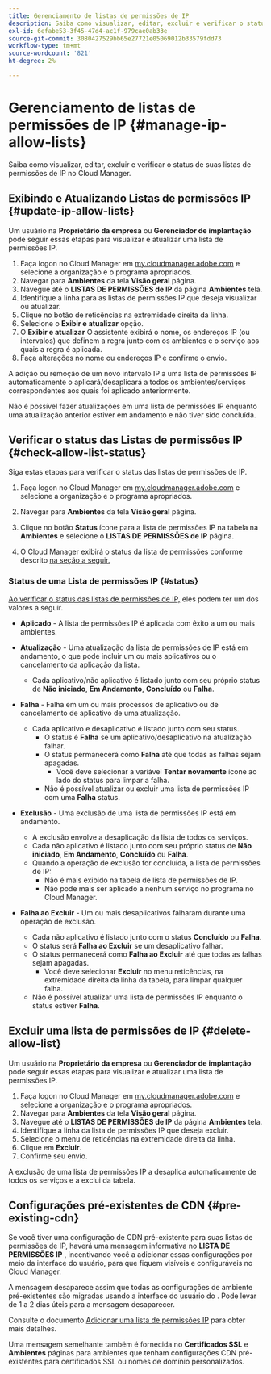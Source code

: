 ```yaml
---
title: Gerenciamento de listas de permissões de IP
description: Saiba como visualizar, editar, excluir e verificar o status de suas listas de permissões de IP no Cloud Manager.
exl-id: 6efabe53-3f45-47d4-ac1f-979cae0ab33e
source-git-commit: 3080427529bb65e27721e05069012b33579fdd73
workflow-type: tm+mt
source-wordcount: '821'
ht-degree: 2%

---
```


# Gerenciamento de listas de permissões de IP {#manage-ip-allow-lists}

Saiba como visualizar, editar, excluir e verificar o status de suas listas de permissões de IP no Cloud Manager.

## Exibindo e Atualizando Listas de permissões IP {#update-ip-allow-lists}

Um usuário na **Proprietário da empresa** ou **Gerenciador de implantação** pode seguir essas etapas para visualizar e atualizar uma lista de permissões IP.

1. Faça logon no Cloud Manager em [my.cloudmanager.adobe.com](https://my.cloudmanager.adobe.com/) e selecione a organização e o programa apropriados.
1. Navegar para **Ambientes** da tela **Visão geral** página.
1. Navegue até o **LISTAS DE PERMISSÕES de IP** da página **Ambientes** tela.
1. Identifique a linha para as listas de permissões IP que deseja visualizar ou atualizar.
1. Clique no botão de reticências na extremidade direita da linha.
1. Selecione o **Exibir e atualizar** opção.
1. O **Exibir e atualizar** O assistente exibirá o nome, os endereços IP (ou intervalos) que definem a regra junto com os ambientes e o serviço aos quais a regra é aplicada.
1. Faça alterações no nome ou endereços IP e confirme o envio.

A adição ou remoção de um novo intervalo IP a uma lista de permissões IP automaticamente o aplicará/desaplicará a todos os ambientes/serviços correspondentes aos quais foi aplicado anteriormente.

Não é possível fazer atualizações em uma lista de permissões IP enquanto uma atualização anterior estiver em andamento e não tiver sido concluída.

## Verificar o status das Listas de permissões IP {#check-allow-list-status}

Siga estas etapas para verificar o status das listas de permissões de IP.

1. Faça logon no Cloud Manager em [my.cloudmanager.adobe.com](https://my.cloudmanager.adobe.com/) e selecione a organização e o programa apropriados.

1. Navegar para **Ambientes** da tela **Visão geral** página.

1. Clique no botão **Status** ícone para a lista de permissões IP na tabela na **Ambientes** e selecione o **LISTAS DE PERMISSÕES de IP** página.

1. O Cloud Manager exibirá o status da lista de permissões conforme descrito [na seção a seguir.](#status)

### Status de uma Lista de permissões IP {#status}

[Ao verificar o status das listas de permissões de IP,](#check-allow-list-status) eles podem ter um dos valores a seguir.

* **Aplicado** - A lista de permissões IP é aplicada com êxito a um ou mais ambientes.

* **Atualização** - Uma atualização da lista de permissões de IP está em andamento, o que pode incluir um ou mais aplicativos ou o cancelamento da aplicação da lista.

   * Cada aplicativo/não aplicativo é listado junto com seu próprio status de **Não iniciado**, **Em Andamento**, **Concluído** ou **Falha**.

* **Falha** - Falha em um ou mais processos de aplicativo ou de cancelamento de aplicativo de uma atualização.
   * Cada aplicativo e desaplicativo é listado junto com seu status.
      * O status é **Falha** se um aplicativo/desaplicativo na atualização falhar.
      * O status permanecerá como **Falha** até que todas as falhas sejam apagadas.
         * Você deve selecionar a variável **Tentar novamente** ícone ao lado do status para limpar a falha.
      * Não é possível atualizar ou excluir uma lista de permissões IP com uma **Falha** status.

* **Exclusão** - Uma exclusão de uma lista de permissões IP está em andamento.
   * A exclusão envolve a desaplicação da lista de todos os serviços.
   * Cada não aplicativo é listado junto com seu próprio status de **Não iniciado**, **Em Andamento**, **Concluído** ou **Falha**.
   * Quando a operação de exclusão for concluída, a lista de permissões de IP:
      * Não é mais exibido na tabela de lista de permissões de IP.
      * Não pode mais ser aplicado a nenhum serviço no programa no Cloud Manager.

* **Falha ao Excluir** - Um ou mais desaplicativos falharam durante uma operação de exclusão.

   * Cada não aplicativo é listado junto com o status **Concluído** ou **Falha**.
   * O status será **Falha ao Excluir** se um desaplicativo falhar.
   * O status permanecerá como **Falha ao Excluir** até que todas as falhas sejam apagadas.
      * Você deve selecionar **Excluir** no menu reticências, na extremidade direita da linha da tabela, para limpar qualquer falha.
   * Não é possível atualizar uma lista de permissões IP enquanto o status estiver **Falha**.

## Excluir uma lista de permissões de IP {#delete-allow-list}

Um usuário na **Proprietário da empresa** ou **Gerenciador de implantação** pode seguir essas etapas para visualizar e atualizar uma lista de permissões IP.

1. Faça logon no Cloud Manager em [my.cloudmanager.adobe.com](https://my.cloudmanager.adobe.com/) e selecione a organização e o programa apropriados.
1. Navegar para **Ambientes** da tela **Visão geral** página.
1. Navegue até o **LISTAS DE PERMISSÕES de IP** da página **Ambientes** tela.
1. Identifique a linha da lista de permissões IP que deseja excluir.
1. Selecione o menu de reticências na extremidade direita da linha.
1. Clique em **Excluir**.
1. Confirme seu envio.

A exclusão de uma lista de permissões IP a desaplica automaticamente de todos os serviços e a exclui da tabela.

## Configurações pré-existentes de CDN {#pre-existing-cdn}

Se você tiver uma configuração de CDN pré-existente para suas listas de permissões de IP, haverá uma mensagem informativa no **LISTA DE PERMISSÕES IP** , incentivando você a adicionar essas configurações por meio da interface do usuário, para que fiquem visíveis e configuráveis no Cloud Manager.

A mensagem desaparece assim que todas as configurações de ambiente pré-existentes são migradas usando a interface do usuário do . Pode levar de 1 a 2 dias úteis para a mensagem desaparecer.

Consulte o documento [Adicionar uma lista de permissões IP](/help/implementing/cloud-manager/ip-allow-lists/add-ip-allow-lists.md) para obter mais detalhes.

Uma mensagem semelhante também é fornecida no **Certificados SSL** e **Ambientes** páginas para ambientes que tenham configurações CDN pré-existentes para certificados SSL ou nomes de domínio personalizados.
